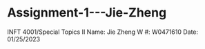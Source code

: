 # Assignment-1---Jie-Zheng

INFT 4001/Special Topics II
Name: Jie Zheng
W #: W0471610
Date: 01/25/2023
